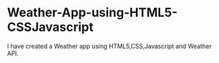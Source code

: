 # Weather-App-using-HTML5-CSSJavascript
I have created a Weather app using HTML5,CSS,Javascript and Weather API.
